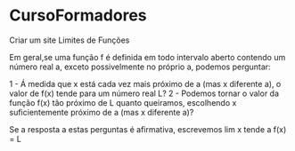 # CursoFormadores
Criar um site
Limites de Funções

Em geral,se uma função f é definida em todo intervalo aberto contendo um número real a, exceto possivelmente no próprio a, podemos perguntar:

1 - Á medida que x está cada vez mais próximo de a (mas x diferente a), o valor de f(x) tende para um número real L?
2 - Podemos tornar o valor da função f(x) tão próximo de L quanto queiramos, escolhendo x suficientemente próximo de a (mas x diferente a)?

Se a resposta a estas perguntas é afirmativa, escrevemos 
lim x tende a f(x) = L

